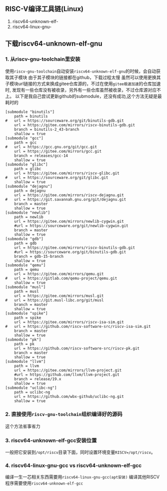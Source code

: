 
## RISC-V编译工具链(Linux)

1. riscv64-unknown-elf-
2. riscv64-linux-gnu-


## 下载riscv64-unknown-elf-gnu


### 1. 从riscv-gnu-toolchain里安装

使用`riscv-gnu-toolchain`自动安装`riscv64-unknown-elf-gnu`的时候，会自动获取其子模块
由于其子模块的链接都在github，下载过程太慢
虽然可以使用更换其子模块url链接的方式来换成gitee仓库源的，不过在使用`gitee极速加速`的仓库加速时, 发现有一些仓库没有被收录，另外有一些仓库虽然被收录，不过仓库源对应不上。
以下是我自己尝试更新github的submodule，还没有成功,这个方法无疑是最耗时的

``` shell
[submodule "binutils"]
	path = binutils
#	url = https://sourceware.org/git/binutils-gdb.git
	url = https://gitee.com/mirrors/riscv-binutils-gdb.git
	branch = binutils-2_43-branch
	shallow = true
[submodule "gcc"]
	path = gcc
#	url = https://gcc.gnu.org/git/gcc.git
	url = https://gitee.com/mirrors/gcc.git
	branch = releases/gcc-14
	shallow = true
[submodule "glibc"]
	path = glibc
	url = https://gitee.com/mirrors/riscv-glibc.git
#	url = https://sourceware.org/git/glibc.git
	shallow = true
[submodule "dejagnu"]
	path = dejagnu
	url = https://gitee.com/mirrors/riscv-dejagnu.git
#	url = https://git.savannah.gnu.org/git/dejagnu.git
	branch = master
	shallow = true
[submodule "newlib"]
	path = newlib
	url = https://gitee.com/mirrors/newlib-cygwin.git
	#url = https://sourceware.org/git/newlib-cygwin.git
	branch = master
	shallow = true
[submodule "gdb"]
	path = gdb
	url = https://gitee.com/mirrors/riscv-binutils-gdb.git
	#url = https://sourceware.org/git/binutils-gdb.git
	branch = gdb-15-branch
	shallow = true
[submodule "qemu"]
	path = qemu
	url = https://gitee.com/mirrors/qemu.git
#	url = https://gitlab.com/qemu-project/qemu.git
	shallow = true
[submodule "musl"]
	path = musl
	url = https://gitee.com/mirrors/musl.git
#	url = https://git.musl-libc.org/git/musl
	branch = master
	shallow = true
[submodule "spike"]
	path = spike
	url = https://gitee.com/mirrors/riscv-isa-sim.git
#	url = https://github.com/riscv-software-src/riscv-isa-sim.git
	branch = master
	shallow = true
[submodule "pk"]
	path = pk
	url = https://github.com/riscv-software-src/riscv-pk.git
	branch = master
	shallow = true
[submodule "llvm"]
	path = llvm
	url = https://gitee.com/mirrors/llvm-project.git
	#url = https://github.com/llvm/llvm-project.git
	branch = release/19.x
	shallow = true
[submodule "uclibc-ng"]
	path = uclibc-ng
	url = https://github.com/wbx-github/uclibc-ng.git
	shallow = true

```

### 2. 直接使用`riscv-gnu-toolchain`组织编译好的源码
这个方法省事省力

### 3. riscv64-unknown-elf-gcc安装位置
一般把它安装到`/opt/riscv`目录下面，同时设置环境变量`RISCV=/opt/riscv`。


### 4. riscv64-linux-gnu-gcc vs riscv64-unknown-elf-gcc

编译一生一芯相关东西需要用`riscv64-linux-gnu-gcc(apt安装)`
编译其他RISCV程序需要使用`riscv64-unknown-elf-gcc`

